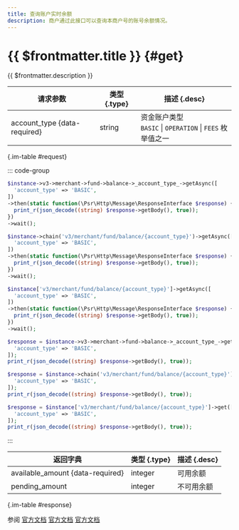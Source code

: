```yaml
---
title: 查询账户实时余额
description: 商户通过此接口可以查询本商户号的账号余额情况。
---
```


# {{ $frontmatter.title }} {#get}

{{ $frontmatter.description }}

| 请求参数 | 类型 {.type} | 描述 {.desc}
| --- | --- | ---
| account_type {data-required} | string | 资金账户类型<br/>`BASIC` \| `OPERATION` \| `FEES` 枚举值之一

{.im-table #request}

::: code-group

```php [异步纯链式]
$instance->v3->merchant->fund->balance->_account_type_->getAsync([
  'account_type' => 'BASIC',
])
->then(static function(\Psr\Http\Message\ResponseInterface $response) {
  print_r(json_decode((string) $response->getBody(), true));
})
->wait();
```

```php [异步声明式]
$instance->chain('v3/merchant/fund/balance/{account_type}')->getAsync([
  'account_type' => 'BASIC',
])
->then(static function(\Psr\Http\Message\ResponseInterface $response) {
  print_r(json_decode((string) $response->getBody(), true));
})
->wait();
```

```php [异步属性式]
$instance['v3/merchant/fund/balance/{account_type}']->getAsync([
  'account_type' => 'BASIC',
])
->then(static function(\Psr\Http\Message\ResponseInterface $response) {
  print_r(json_decode((string) $response->getBody(), true));
})
->wait();
```

```php [同步纯链式]
$response = $instance->v3->merchant->fund->balance->_account_type_->get([
  'account_type' => 'BASIC',
]);
print_r(json_decode((string) $response->getBody(), true));
```

```php [同步声明式]
$response = $instance->chain('v3/merchant/fund/balance/{account_type}')->get([
  'account_type' => 'BASIC',
]);
print_r(json_decode((string) $response->getBody(), true));
```

```php [同步属性式]
$response = $instance['v3/merchant/fund/balance/{account_type}']->get([
  'account_type' => 'BASIC',
]);
print_r(json_decode((string) $response->getBody(), true));
```

:::

| 返回字典 | 类型 {.type} | 描述 {.desc}
| --- | --- | ---
| available_amount {data-required}| integer | 可用余额
| pending_amount | integer | 不可用余额

{.im-table #response}

参阅 [官方文档](https://pay.weixin.qq.com/wiki/doc/apiv3_partner/Offline/apis/chapter4_1_20.shtml) [官方文档](https://pay.weixin.qq.com/wiki/doc/apiv3/wxpay/ecommerce/amount/chapter3_3.shtml) [官方文档](https://pay.weixin.qq.com/docs/partner/apis/ecommerce-balance/accounts/query-balance.html)
